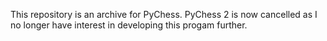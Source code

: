 This repository is an archive for PyChess. PyChess 2 is now cancelled as I no longer have interest in developing this progam further.
